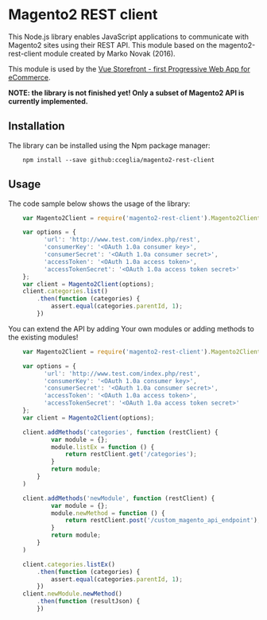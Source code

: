 # Magento2 REST client

This Node.js library enables JavaScript applications to communicate with Magento2 sites using their REST API.
This module based on the magento2-rest-client module created by Marko Novak (2016).

This module is used by the [Vue Storefront - first Progressive Web App for eCommerce](https://github.com/DivanteLtd/vue-storefront).

**NOTE: the library is not finished yet! Only a subset of Magento2 API is currently implemented.**


## Installation

The library can be installed using the Npm package manager:

```
    npm install --save github:cceglia/magento2-rest-client
```

## Usage

The code sample below shows the usage of the library:

```javascript
    var Magento2Client = require('magento2-rest-client').Magento2Client;

    var options = {
          'url': 'http://www.test.com/index.php/rest',
          'consumerKey': '<OAuth 1.0a consumer key>',
          'consumerSecret': '<OAuth 1.0a consumer secret>',
          'accessToken': '<OAuth 1.0a access token>',
          'accessTokenSecret': '<OAuth 1.0a access token secret>'
    };
    var client = Magento2Client(options);
    client.categories.list()
        .then(function (categories) {
            assert.equal(categories.parentId, 1);
        })
```

You can extend the API by adding Your own modules or adding methods to the existing modules!
```javascript
    var Magento2Client = require('magento2-rest-client').Magento2Client;

    var options = {
          'url': 'http://www.test.com/index.php/rest',
          'consumerKey': '<OAuth 1.0a consumer key>',
          'consumerSecret': '<OAuth 1.0a consumer secret>',
          'accessToken': '<OAuth 1.0a access token>',
          'accessTokenSecret': '<OAuth 1.0a access token secret>'
    };
    var client = Magento2Client(options);

    client.addMethods('categories', function (restClient) {
            var module = {};
            module.listEx = function () {
                return restClient.get('/categories');
            }
            return module;
        }
    )

    client.addMethods('newModule', function (restClient) {
            var module = {};
            module.newMethod = function () {
                return restClient.post('/custom_magento_api_endpoint');
            }
            return module;
        }
    )

    client.categories.listEx()
        .then(function (categories) {
            assert.equal(categories.parentId, 1);
        })
    client.newModule.newMethod()
        .then(function (resultJson) {
        })
```
